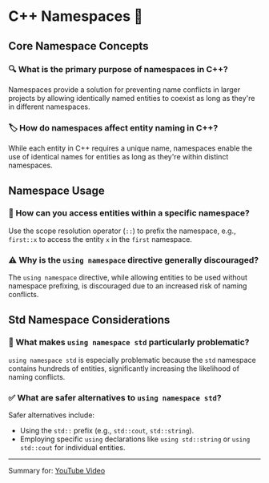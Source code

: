 # C++ Namespaces 📛

## Core Namespace Concepts

### 🔍 What is the primary purpose of namespaces in C++?
Namespaces provide a solution for preventing name conflicts in larger projects by allowing identically named entities to coexist as long as they're in different namespaces.

### 🏷️ How do namespaces affect entity naming in C++?
While each entity in C++ requires a unique name, namespaces enable the use of identical names for entities as long as they're within distinct namespaces.

## Namespace Usage

### 🔀 How can you access entities within a specific namespace?
Use the scope resolution operator (`::`) to prefix the namespace, e.g., `first::x` to access the entity `x` in the `first` namespace.

### ⚠️ Why is the `using namespace` directive generally discouraged?
The `using namespace` directive, while allowing entities to be used without namespace prefixing, is discouraged due to an increased risk of naming conflicts.

## Std Namespace Considerations

### 🚫 What makes `using namespace std` particularly problematic?
`using namespace std` is especially problematic because the `std` namespace contains hundreds of entities, significantly increasing the likelihood of naming conflicts.

### ✅ What are safer alternatives to `using namespace std`?
Safer alternatives include:
- Using the `std::` prefix (e.g., `std::cout`, `std::string`).
- Employing specific `using` declarations like `using std::string` or `using std::cout` for individual entities.

---
Summary for: [YouTube Video](https://youtu.be/2lcIKzFHjSM)

